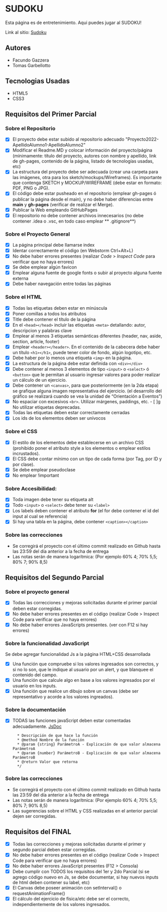 # SUDOKU

Esta página es de entretenimiento. Aqui puedes jugar al SUDOKU!

Link al sitio: [Sudoku](https://ucc-labcompu2.github.io/proyecto2022-garbellotto-gazzera/)

## Autores

- Facundo Gazzera
- Tomas Garbellotto

## Tecnologias Usadas

- HTML5
- CSS3

## Requisitos del Primer Parcial

### Sobre el Repositorio

- [x] El proyecto debe estar subido al repositorio adecuado "Proyecto2022-ApellidoAlumno1-ApellidoAlumno2"
- [x] Modificar el Readme.MD y colocar información del proyecto/página (mínimamente: título del proyecto, autores con
  nombre y apellido, link de gh-pages, contenido de la página, listado de tecnologías usadas, etc)
- [x] La estructura del proyecto debe ser adecuada (crear una carpeta para las imágenes, otra para los
  sketch/mockups/Wireframes). Es importante que contenga SKETCH y MOCKUP/WIREFRAME (debe estar en formato: PDF, PNG o
  JPG).
- [x] El código debe estar pusheado en el repositorio (emplear gh-pages ó publicar la página desde el main), y no debe
  haber diferencias entre **main** y **gh-pages** (verificar de realizar el Merge).
- [x] Publicar la Web empleando GitHubPages
- [x] El repositorio no debe contener archivos innecesarios (no debe contener .idea o .vsc, en todo caso emplear **
  .gitignore**)

### Sobre el Proyecto General

- [x] La página principal debe llamarse index
- [x] Identar correctamente el código (en Webstorm Ctrl+Alt+L)
- [x] No debe haber errores presentes (realizar *Code* > *Inspect Code* para verificar que no haya errores)
- [x] Se debe emplear algún favicon
- [x] Emplear alguna fuente de google fonts o subir al proyecto alguna fuente externa
- [x] Debe haber navegación entre todas las páginas

### Sobre el HTML

- [x] Todas las etiquetas deben estar en minúscula
- [x] Poner comillas a todos los atributos
- [x] Title debe contener el título de la página
- [x] En el ```<head></head>``` incluir las etiquetas ```<meta>``` detallando: autor, descripcion y palabras clave
- [x] Emplear al menos 3 etiquetas semánticas diferentes (header, nav, aside, section, article, footer)
- [x] Emplear ```<header></header>```. En el contenido de la cabecera debe haber un título ```<h1></h1>```, puede tener
  color de fondo, algún logotipo, etc.
- [x] Debe haber por lo menos una etiqueta ```<img>``` en la página.
- [x] La estructura de la página debe estar definida con ```<div></div>```
- [x] Debe contener al menos 3 elementos de tipo ```<input>``` o ```<select>``` ó ```<button>``` que le permitan al
  usuario ingresar valores para poder realizar un cálculo de un ejercicio.
- [x] Debe contener un ```<canvas>```, para que posteriormente (en la 2da etapa) se grafique alguna imagen
  representativa del ejercicio. (el desarrollo del gráfico se realizará cuando se vea la unidad de “Orientación a
  Eventos”)
- [x] No espaciar con excesivos ```<br>```. Utilizar márgenes, paddings, etc. - [ ]g No utilizar etiquetas deprecadas.
- [x] Todas las etiquetas deben estar correctamente cerradas
- [x] Los ids de los elementos deben ser unívocos

### Sobre el CSS

- [x] El estilo de los elementos debe establecerse en un archivo CSS (prohibido poner el atributo style a los elementos
  o emplear estilos incrustados).
- [x] El CSS debe contar mínimo con un tipo de cada forma (por Tag, por ID y por clase).
- [x] Se debe emplear pseudoclase
- [x] No emplear !important

### Sobre Accesibilidad:

- [x] Toda imagen debe tener su etiqueta alt
- [x] Todo ```<input>``` o ```<select>``` debe tener su ```<label>```
- [x] Los labels deben contener el atributo **for** (el for debe contener el id del input al cual se referencia)
- [x] Si hay una tabla en la página, debe contener ```<caption></caption>```

### Sobre las correcciones

* Se corregirá el proyecto con el último commit realizado en Github hasta las 23:59 del día anterior a la fecha de
  entrega
* Las notas serán de manera logarítmica: (Por ejemplo 60% 4; 70% 5,5; 80% 7; 90% 8,5)

## Requisitos del Segundo Parcial

### Sobre el proyecto general

- [x] Todas las correcciones y mejoras solicitadas durante el primer parcial deben estar corregidas.
- [x] No debe haber errores presentes en el código (realizar Code > Inspect Code para verificar que no haya errores)
- [x] No debe haber errores JavaScripts presentes. (ver con F12 si hay errores)

### Sobre la funcionalidad JavaScript

Se debe agregar funcionalidad Js a la página HTML+CSS desarrollada

- [x] Una función que compruebe si los valores ingresados son correctos, y si no lo son, que le indique al usuario por
  un alert, y que blanquee el contenido del campo.
- [x] Una función que calcule algo en base a los valores ingresados por el usuario en los inputs.
- [x] Una función que realice un dibujo sobre un canvas (debe ser representativo y acorde a los valores ingreados).

### Sobre la documentación

- [x] TODAS las funciones javaScript deben estar comentadas
  adecuadamente. [JsDoc](https://jsdoc.app/about-getting-started.html)
   ```/**
     * Descripción de que hace la función
     * @method Nombre de la función
     * @param {string} ParámetroA - Explicación de que valor almacena ParámetroA
     * @param {number} ParámetroB - Explicación de que valor almacena ParámetroB
     * @return Valor que retorna
     */
   ```

### Sobre las correcciones

* Se corregirá el proyecto con el último commit realizado en Github hasta las 23:59 del día anterior a la fecha de
  entrega
* Las notas serán de manera logarítmica: (Por ejemplo 60% 4; 70% 5,5; 80% 7; 90% 8,5)
* Las sugerencias sobre el HTML y CSS realizadas en el anterior parcial dejen ser corregidas.

## Requisitos del FINAL

- [x] Todas las correcciones y mejoras solicitadas durante el primer y segundo parcial deben estar corregidas.
- [x] No debe haber errores presentes en el código (realizar Code > Inspect Code para verificar que no haya errores)
- [x] No debe haber errores JavaScript presentes (F12 > Consola)
- [x] Debe cumplir con TODOS los requisitos del 1er y 2do Parcial (si se agrego código nuevo en Js, se debe documentar,
  si hay nuevos inputs de html deben contener su label, etc)
- [x] El Canvas debe poseer animación con setInterval() o requestAnimationFrame()
- [x] El cálculo del ejercicio de física/etc debe ser el correcto, independientemente de los valores ingresados.